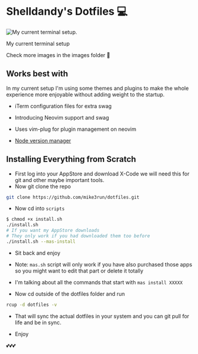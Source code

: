 # Shelldandy's Dotfiles :computer:

![My current terminal setup.](images/neofetch.png)

My current terminal setup

Check more images in the images folder :nail_care:

## Works best with

In my current setup I'm using some themes and plugins to make the whole experience more enjoyable without adding weight to the startup.

- iTerm configuration files for extra swag

- Introducing Neovim support and swag

- Uses vim-plug for plugin management on neovim

- [Node version manager](https://github.com/creationix/nvm)

## Installing Everything from Scratch

- First log into your AppStore and download X-Code we will need this for git and other maybe important tools.
- Now git clone the repo

```sh
git clone https://github.com/mike3run/dotfiles.git
```

- Now cd into `scripts`

```sh
$ chmod +x install.sh
./install.sh
# If you want my AppStore downloads
# They only work if you had downloaded them too before
./install.sh --mas-install
```

- Sit back and enjoy
- Note: `mas.sh` script will only work if you have also purchased those apps so you might want to edit that part or delete it totally
- I'm talking about all the commands that start with `mas install XXXXX`

- Now cd outside of the dotfiles folder and run

```sh
rcup -d dotfiles -v
```

- That will sync the actual dotfiles in your system and you can git pull for life and be in sync.

- Enjoy

💕💕💕
